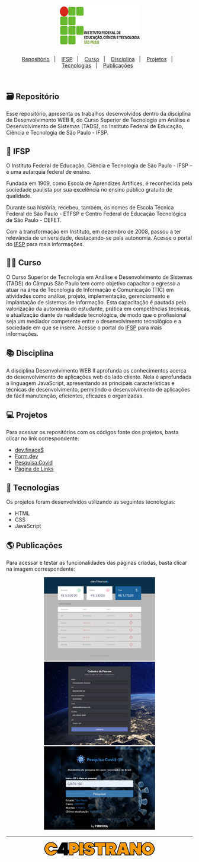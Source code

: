  <h1 align="center">
  <a href="https://spo.ifsp.edu.br/">
     <img alt="Logo IFSP" title="Logo IFSP" src="github/logoIFSP.png" width="220px"/>
  </a>
 </h1>

<p align="center">
  <a href="https://github.com/C4PISTRANO/DW2A4/blob/main/README.md#-repositório">Repositório</a>&nbsp;&nbsp;&nbsp;|&nbsp;&nbsp;&nbsp;
  <a href="#-ifsp">IFSP</a>&nbsp;&nbsp;&nbsp;|&nbsp;&nbsp;&nbsp;
  <a href="#-curso">Curso</a>&nbsp;&nbsp;&nbsp;|&nbsp;&nbsp;&nbsp;
  <a href="#-disciplina">Disciplina</a>&nbsp;&nbsp;&nbsp;|&nbsp;&nbsp;&nbsp;
  <a href="#-projetos">Projetos</a>&nbsp;&nbsp;&nbsp;|&nbsp;&nbsp;&nbsp;
  <a href="#-tecnologias">Tecnologias</a>&nbsp;&nbsp;&nbsp;|&nbsp;&nbsp;&nbsp;
  <a href="#-publicações">Publicações</a>&nbsp;&nbsp;&nbsp;
 </p>
 
 <br>

## 🗃️ Repositório

Esse repositório, apresenta os trabalhos desenvolvidos dentro da disciplina de Desenvolvimento WEB II, do Curso Superior de Tecnologia em Análise e Desenvolvimento de Sistemas (TADS), no Instituto Federal de Educação, Ciência e Tecnologia de São Paulo - IFSP.

## 🏫 IFSP

O Instituto Federal de Educação, Ciência e Tecnologia de São Paulo - IFSP – é uma autarquia federal de ensino.

Fundada em 1909, como Escola de Aprendizes Artífices, é reconhecida pela sociedade paulista por sua excelência no ensino público gratuito de qualidade.

Durante sua história, recebeu, também, os nomes de Escola Técnica Federal de São Paulo - ETFSP e Centro Federal de Educação Tecnológica de São Paulo - CEFET. 

Com a transformação em Instituto, em dezembro de 2008, passou a ter relevância de universidade, destacando-se pela autonomia. Acesse o portal do [IFSP](https://spo.ifsp.edu.br/) para mais informações.

## 👨‍💻 Curso

O Curso Superior de Tecnologia em Análise e Desenvolvimento de Sistemas (TADS) do Câmpus São Paulo tem como objetivo capacitar o egresso a atuar na área de Tecnologia de Informação e Comunicação (TIC) em atividades como análise, projeto, implementação, gerenciamento e implantação de sistemas de informação. Esta capacitação é pautada pela valorização da autonomia do estudante, prática em competências técnicas, e atualização diante da realidade tecnológica, de modo que o profissional seja um mediador competente entre o desenvolvimento tecnológico e a sociedade em que se insere. Acesse o portal do [IFSP](https://spo.ifsp.edu.br/tads) para mais informações.

## 📚 Disciplina

A disciplina Desenvolvimento WEB II aprofunda os conhecimentos acerca do desenvolvimento de aplicações web do lado cliente. Nela é aprofundada a linguagem JavaScript, apresentando as principais características e técnicas de desenvolvimento, permitindo o desenvolvimento de aplicações de fácil manutenção, eficientes, eficazes e organizadas.

## 💻 Projetos

Para acessar os repositórios com os códigos fonte dos projetos, basta clicar no link correspondente:

- [dev.finace$](https://github.com/C4PISTRANO/DW2A4/tree/main/Atividades/A4)
- [Form.dev](https://github.com/C4PISTRANO/DW2A4/tree/main/Atividades/A5)
- [Pesquisa.Covid](https://github.com/C4PISTRANO/DW2A4/tree/main/Atividades/4A)
- [Página de Links](https://github.com/C4PISTRANO/DW2A4/tree/main/P%C3%A1gina%20de%20links)
</p>



## 🚀 Tecnologias

Os projetos foram desenvolvidos utilizando as seguintes tecnologias:

- HTML
- CSS
- JavaScript

## 🌎 Publicações

Para acessar e testar as funcionalidades das páginas criadas, basta clicar na imagem correspondente:

<p align="center">
  <a href="https://c4pistrano.github.io/DW2A4/Atividades/A4/">
    <img alt="dev.finances" title="dev.finance$" src="github/preview1.png" width="300px" border-radius="3px">
  </a>
  <a href="https://c4pistrano.github.io/DW2A4/Atividades/A5">
    <img alt="Form.dev" title="Form.dev" src="github/preview2.png" width="300px">
  </a>
  <a href="https://c4pistrano.github.io/DW2A4/Atividades/4A/">
    <img alt="Pesquisa.Covid" title="Pesquisa.Covid" src="github/preview3.png" width="300px">
  </a>
  
<!--
  <a href="https://c4pistrano.github.io/DW2A4/Página de links">
    <img alt="Página de Links" title="Página de Links" src="Página de links/src/img/preview.png" width="300px">
  </a>
-->  

---
 <p align="center">
 <a href="https://github.com/C4PISTRANO">
    <img alt="Logo C4PISTRANO" title="C4PISTRANO" src="https://github.com/C4PISTRANO/Github/blob/main/Capistrano.png" width="300px">
 </a>
 </p>
